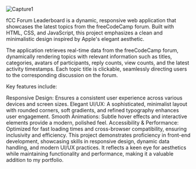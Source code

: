 ![Capture1](https://github.com/user-attachments/assets/158aa05f-162b-498c-888f-92969a366e68)


fCC Forum Leaderboard is a dynamic, responsive web application that showcases the latest topics from the freeCodeCamp forum. Built with HTML, CSS, and JavaScript, this project emphasizes a clean and minimalistic design inspired by Apple's elegant aesthetic.

The application retrieves real-time data from the freeCodeCamp forum, dynamically rendering topics with relevant information such as titles, categories, avatars of participants, reply counts, view counts, and the latest activity timestamps. Each topic title is clickable, seamlessly directing users to the corresponding discussion on the forum.

Key features include:

Responsive Design: Ensures a consistent user experience across various devices and screen sizes.
Elegant UI/UX: A sophisticated, minimalist layout with rounded corners, soft gradients, and refined typography enhances user engagement.
Smooth Animations: Subtle hover effects and interactive elements provide a modern, polished feel.
Accessibility & Performance: Optimized for fast loading times and cross-browser compatibility, ensuring inclusivity and efficiency.
This project demonstrates proficiency in front-end development, showcasing skills in responsive design, dynamic data handling, and modern UI/UX practices. It reflects a keen eye for aesthetics while maintaining functionality and performance, making it a valuable addition to my portfolio.
